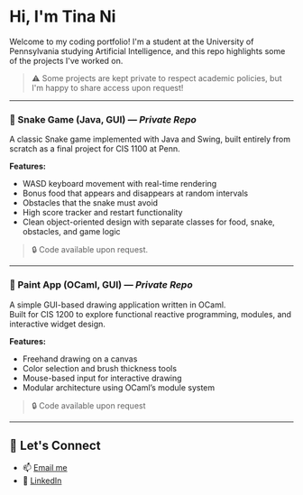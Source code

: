 # Hi, I'm Tina Ni

Welcome to my coding portfolio! I'm a student at the University of Pennsylvania studying Artificial Intelligence, and this repo highlights some of the projects I've worked on.  

> ⚠️ Some projects are kept private to respect academic policies, but I'm happy to share access upon request!

---

### 🐍 Snake Game (Java, GUI) — *Private Repo*

A classic Snake game implemented with Java and Swing, built entirely from scratch as a final project for CIS 1100 at Penn.

**Features:**
- WASD keyboard movement with real-time rendering
- Bonus food that appears and disappears at random intervals
- Obstacles that the snake must avoid
- High score tracker and restart functionality
- Clean object-oriented design with separate classes for food, snake, obstacles, and game logic

> 🔒 Code available upon request.

---

### 🎨 Paint App (OCaml, GUI) — *Private Repo*

A simple GUI-based drawing application written in OCaml.  
Built for CIS 1200 to explore functional reactive programming, modules, and interactive widget design.

**Features:**
- Freehand drawing on a canvas
- Color selection and brush thickness tools
- Mouse-based input for interactive drawing
- Modular architecture using OCaml’s module system

> 🔒 Code available upon request

---

## 💬 Let's Connect
- 📫 [Email me](mailto:tinani@seas.upenn.edu)
- 🔗 [LinkedIn](https://www.linkedin.com/in/tina-ni-795838284/)
